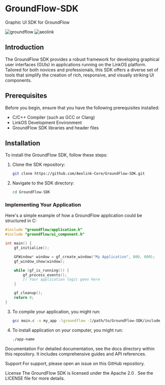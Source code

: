 # GroundFlow-SDK
Graphic UI SDK for GroundFlow

![groundflow](https://github.com/Aeolink-Core/GroundFlow-SDK/assets/151231496/df9947c6-ab0e-411a-bb87-3c4aedb6f121)
![aeolink](https://github.com/Aeolink-Core/GroundFlow-SDK/assets/151231496/e39a0d1e-4ecb-4baf-a42c-68bbebee6483)

## Introduction
The GroundFlow SDK provides a robust framework for developing graphical user interfaces (GUIs) in applications running on the LinkOS platform. Tailored for both novices and professionals, this SDK offers a diverse set of tools that simplify the creation of rich, responsive, and visually striking UI components.

## Prerequisites
Before you begin, ensure that you have the following prerequisites installed:
- C/C++ Compiler (such as GCC or Clang)
- LinkOS Development Environment
- GroundFlow SDK libraries and header files

## Installation
To install the GroundFlow SDK, follow these steps:

1. Clone the SDK repository:
   ```bash
   git clone https://github.com/Aeolink-Core/GroundFlow-SDK.git

2. Navigate to the SDK directory:
   ```bash
   cd GroundFlow-SDK

### Implementing Your Application
Here's a simple example of how a GroundFlow application could be structured in C:

  ```c
  #include "groundflow/application.h"
  #include "groundflow/ui_component.h"

  int main() {
      gf_initialize();

      GFWindow* window = gf_create_window("My Application", 800, 600);
      gf_window_show(window);

      while (gf_is_running()) {
          gf_process_events();
          // Your application logic goes here
      }

      gf_cleanup();
      return 0;
  }
  ```

3. To compile your application, you might run:
     ```bash
     gcc main.c -o my_app -lgroundflow -I/path/to/GroundFlow-SDK/include
     ```
4. To install application on your computer, you might run:
   ```bash
   ./app-name
   ```
Documentation
For detailed documentation, see the docs directory within this repository. It includes comprehensive guides and API references.

Support
For support, please open an issue on this GitHub repository.

License
The GroundFlow SDK is licensed under the Apache 2.0 . See the LICENSE file for more details.

